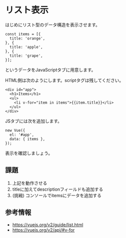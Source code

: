 # リスト表示

はじめにリスト型のデータ構造を表示させます。

```
const items = [{
  title: 'orange',
}, {
  title: 'apple',
}, {
  title: 'grape',
}];
```

というデータをJavaScriptタブに用意します。

HTML側は次のようにします。scriptタグは残してください。

```
<div id="app">
  <h1>Items</h1>
  <ul>
    <li v-for="item in items">{{item.title}}</li>
  </ul>
</div>
```

JSタブには次を追加します。

```
new Vue({
  el: '#app',
  data: { items },
});
```

表示を確認しましょう。

## 課題

1. 上記を動作させる
2. titleに加えてdescriptionフィールドも追加する
3. (挑戦) コンソールでitemsにデータを追加する 

## 参考情報

- https://vuejs.org/v2/guide/list.html
- https://vuejs.org/v2/api/#v-for
